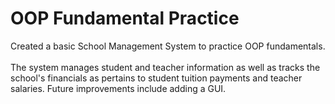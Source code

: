 # OOP Fundamental Practice 

Created a basic School Management System to practice OOP fundamentals.<br>
<br>
The system manages student and teacher information as well as tracks the school's financials as pertains to student tuition payments and teacher salaries. Future improvements include adding a GUI.



